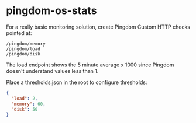 # pingdom-os-stats

For a really basic monitoring solution, create Pingdom Custom HTTP checks pointed at:

    /pingdom/memory
    /pingdom/load
    /pingdom/disk

The load endpoint shows the 5 minute average x 1000 since Pingdom doesn't understand values less than 1.

Place a thresholds.json in the root to configure thresholds:

```json
{
  "load": 2,
  "memory": 60,
  "disk": 50
}
```
